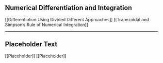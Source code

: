 ## Numerical Differentiation and Integration
[[Differentiation Using Divided Different Approaches]]
[[Trapezoidal and Simpson’s Rule of Numerical Integration]]
___
## Placeholder Text
[[Placeholder]]
[[Placeholder]]

<br>

